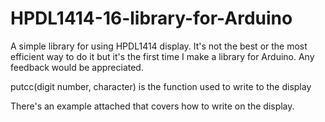 # HPDL1414-16-library-for-Arduino

A simple library for using HPDL1414 display. It's not the best or the most efficient way to do it
but it's the first time I make a library for Arduino. Any feedback would be appreciated.


putcc(digit number, character) is the function used to write to the display

There's an example attached that covers how to write on the display.
